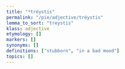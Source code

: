 ```yaml
---
title: "*tréystis"
permalink: "/pie/adjective/tréystis"
lemma_to_sort: "treystis"
klass: adjective
etymology: []
markers: []
synonyms: []
definitions: ["stubborn", "in a bad mood"]
topics: []
---
```

